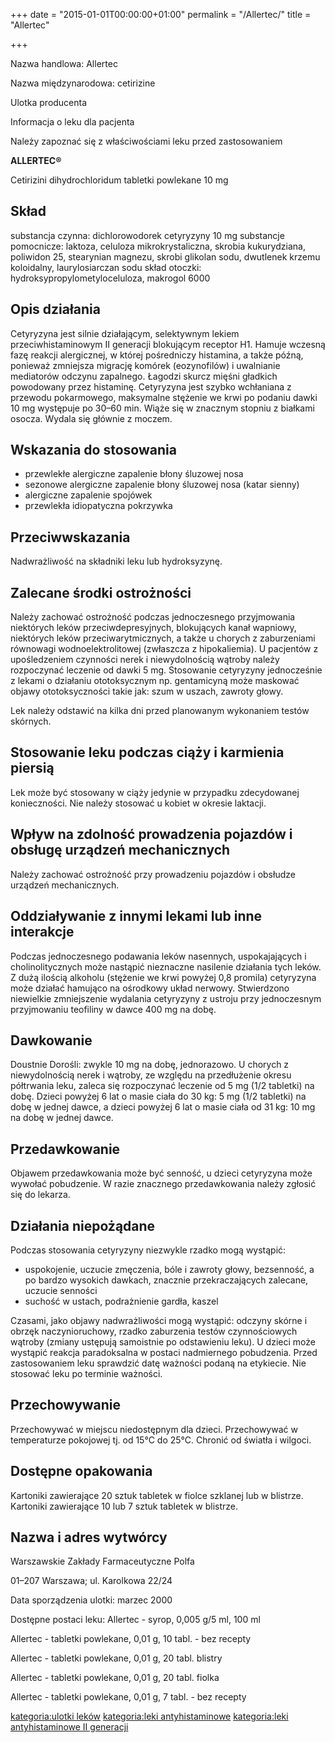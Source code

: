 +++
date = "2015-01-01T00:00:00+01:00"
permalink = "/Allertec/"
title = "Allertec"

+++

Nazwa handlowa: Allertec

Nazwa międzynarodowa: cetirizine

Ulotka producenta

Informacja o leku dla pacjenta

Należy zapoznać się z właściwościami leku przed zastosowaniem

**ALLERTEC®**

Cetirizini dihydrochloridum tabletki powlekane 10 mg

Skład
-----

substancja czynna: dichlorowodorek cetyryzyny 10 mg substancje pomocnicze: laktoza, celuloza mikrokrystaliczna, skrobia kukurydziana, poliwidon 25, stearynian magnezu, skrobi glikolan sodu, dwutlenek krzemu koloidalny, laurylosiarczan sodu skład otoczki: hydroksypropylometyloceluloza, makrogol 6000

Opis działania
--------------

Cetyryzyna jest silnie działającym, selektywnym lekiem przeciwhistaminowym II generacji blokującym receptor H1. Hamuje wczesną fazę reakcji alergicznej, w której pośredniczy histamina, a także późną, ponieważ zmniejsza migrację komórek (eozynofilów) i uwalnianie mediatorów odczynu zapalnego. Łagodzi skurcz mięśni gładkich powodowany przez histaminę. Cetyryzyna jest szybko wchłaniana z przewodu pokarmowego, maksymalne stężenie we krwi po podaniu dawki 10 mg występuje po 30–60 min. Wiąże się w znacznym stopniu z białkami osocza. Wydala się głównie z moczem.

Wskazania do stosowania
-----------------------

-   przewlekłe alergiczne zapalenie błony śluzowej nosa
-   sezonowe alergiczne zapalenie błony śluzowej nosa (katar sienny)
-   alergiczne zapalenie spojówek
-   przewlekła idiopatyczna pokrzywka

Przeciwwskazania
----------------

Nadwrażliwość na składniki leku lub hydroksyzynę.

Zalecane środki ostrożności
---------------------------

Należy zachować ostrożność podczas jednoczesnego przyjmowania niektórych leków przeciwdepresyjnych, blokujących kanał wapniowy, niektórych leków przeciwarytmicznych, a także u chorych z zaburzeniami równowagi wodnoelektrolitowej (zwłaszcza z hipokaliemia). U pacjentów z upośledzeniem czynności nerek i niewydolnością wątroby należy rozpoczynać leczenie od dawki 5 mg. Stosowanie cetyryzyny jednocześnie z lekami o działaniu ototoksycznym np. gentamicyną może maskować objawy ototoksyczności takie jak: szum w uszach, zawroty głowy.

Lek należy odstawić na kilka dni przed planowanym wykonaniem testów skórnych.

Stosowanie leku podczas ciąży i karmienia piersią
-------------------------------------------------

Lek może być stosowany w ciąży jedynie w przypadku zdecydowanej konieczności. Nie należy stosować u kobiet w okresie laktacji.

Wpływ na zdolność prowadzenia pojazdów i obsługę urządzeń mechanicznych
-----------------------------------------------------------------------

Należy zachować ostrożność przy prowadzeniu pojazdów i obsłudze urządzeń mechanicznych.

Oddziaływanie z innymi lekami lub inne interakcje
-------------------------------------------------

Podczas jednoczesnego podawania leków nasennych, uspokajających i cholinolitycznych może nastąpić nieznaczne nasilenie działania tych leków. Z dużą ilością alkoholu (stężenie we krwi powyżej 0,8 promila) cetyryzyna może działać hamująco na ośrodkowy układ nerwowy. Stwierdzono niewielkie zmniejszenie wydalania cetyryzyny z ustroju przy jednoczesnym przyjmowaniu teofiliny w dawce 400 mg na dobę.

Dawkowanie
----------

Doustnie Dorośli: zwykle 10 mg na dobę, jednorazowo. U chorych z niewydolnością nerek i wątroby, ze względu na przedłużenie okresu półtrwania leku, zaleca się rozpoczynać leczenie od 5 mg (1/2 tabletki) na dobę. Dzieci powyżej 6 lat o masie ciała do 30 kg: 5 mg (1/2 tabletki) na dobę w jednej dawce, a dzieci powyżej 6 lat o masie ciała od 31 kg: 10 mg na dobę w jednej dawce.

Przedawkowanie
--------------

Objawem przedawkowania może być senność, u dzieci cetyryzyna może wywołać pobudzenie. W razie znacznego przedawkowania należy zgłosić się do lekarza.

Działania niepożądane
---------------------

Podczas stosowania cetyryzyny niezwykle rzadko mogą wystąpić:

-   uspokojenie, uczucie zmęczenia, bóle i zawroty głowy, bezsenność, a po bardzo wysokich dawkach, znacznie przekraczających zalecane, uczucie senności
-   suchość w ustach, podrażnienie gardła, kaszel

Czasami, jako objawy nadwrażliwości mogą wystąpić: odczyny skórne i obrzęk naczynioruchowy, rzadko zaburzenia testów czynnościowych wątroby (zmiany ustępują samoistnie po odstawieniu leku). U dzieci może wystąpić reakcja paradoksalna w postaci nadmiernego pobudzenia. Przed zastosowaniem leku sprawdzić datę ważności podaną na etykiecie. Nie stosować leku po terminie ważności.

Przechowywanie
--------------

Przechowywać w miejscu niedostępnym dla dzieci. Przechowywać w temperaturze pokojowej tj. od 15°C do 25°C. Chronić od światła i wilgoci.

Dostępne opakowania
-------------------

Kartoniki zawierające 20 sztuk tabletek w fiolce szklanej lub w blistrze. Kartoniki zawierające 10 lub 7 sztuk tabletek w blistrze.

Nazwa i adres wytwórcy
----------------------

Warszawskie Zakłady Farmaceutyczne Polfa

01–207 Warszawa; ul. Karolkowa 22/24

Data sporządzenia ulotki: marzec 2000

Dostępne postaci leku: Allertec - syrop, 0,005 g/5 ml, 100 ml

Allertec - tabletki powlekane, 0,01 g, 10 tabl. - bez recepty

Allertec - tabletki powlekane, 0,01 g, 20 tabl. blistry

Allertec - tabletki powlekane, 0,01 g, 20 tabl. fiolka

Allertec - tabletki powlekane, 0,01 g, 7 tabl. - bez recepty

[kategoria:ulotki leków](/atopedia/kategoria:ulotki_leków "wikilink") [kategoria:leki antyhistaminowe](/atopedia/kategoria:leki_antyhistaminowe "wikilink") [kategoria:leki antyhistaminowe II generacji](/atopedia/kategoria:leki_antyhistaminowe_II_generacji "wikilink")